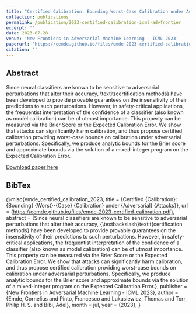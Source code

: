 ```yaml
---
title: "Certified Calibration: Bounding Worst-Case Calibration under Adversarial Attacks"
collection: publications
permalink: /publication/2023-certified-calibration-icml-advfrontier
excerpt: ''
date: 2023-07-28
venue: 'New Frontiers in Adversarial Machine Learning - ICML 2023'
paperurl: 'https://cemde.github.io/files/emde-2023-certified-calibration.pdf'
citation: ''
---
```


## Abstract

Since  neural classifiers are known to be sensitive to adversarial perturbations that alter their accuracy, \textit{certification methods} have been developed to provide provable guarantees on the insensitivity of their predictions to such perturbations. However, in safety-critical applications, the frequentist interpretation of the confidence of a classifier (also known as model calibration) can be of utmost importance. This property can be measured via the Brier Score or the Expected Calibration Error. We show that attacks can significantly harm calibration, and thus propose certified calibration providing worst-case bounds on calibration under adversarial perturbations. Specifically, we produce analytic bounds for the Brier score and approximate bounds via the solution of a mixed-integer program on the Expected Calibration Error.

[Download paper here](https://cemde.github.io/files/emde-2023-certified-calibration.pdf)

## BibTex

@misc{emde_certified_calibration_2023,
     title = {Certified {Calibration}: {Bounding} {Worst}-{Case} {Calibration} under {Adversarial} {Attacks}},
     url = {<https://cemde.github.io/files/emde-2023-certified-calibration.pdf}>,
     abstract = {Since  neural classifiers are known to be sensitive to adversarial perturbations that alter their accuracy, {\textbackslash}textit\{certification methods\} have been developed to provide provable guarantees on the insensitivity of their predictions to such perturbations. However, in safety-critical applications, the frequentist interpretation of the confidence of a classifier (also known as model calibration) can be of utmost importance. This property can be measured via the Brier Score or the Expected Calibration Error. We show that attacks can significantly harm calibration, and thus propose certified calibration providing worst-case bounds on calibration under adversarial perturbations. Specifically, we produce analytic bounds for the Brier score and approximate bounds via the solution of a mixed-integer program on the Expected Calibration Error.},
     publisher = {New Frontiers in Adversarial Machine Learning - ICML 2023},
     author = {Emde, Cornelius and Pinto, Francesco and Lukasiewicz, Thomas and Torr, Philip H. S. and Bibi, Adel},
     month = jul,
     year = {2023},
}
